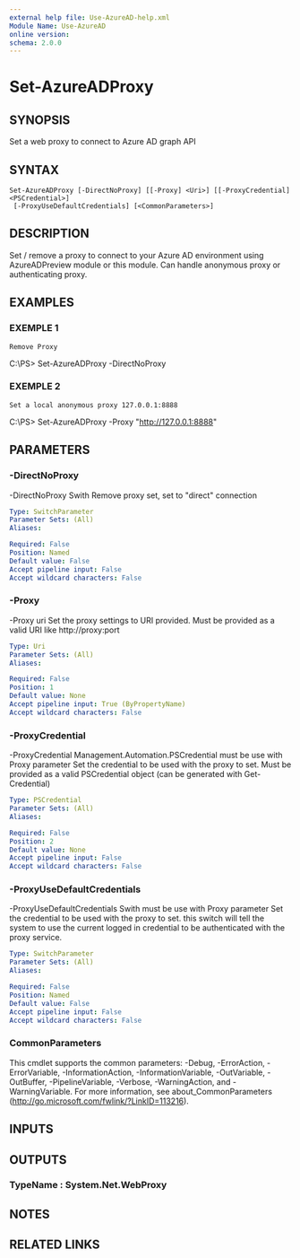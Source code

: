 ```yaml
---
external help file: Use-AzureAD-help.xml
Module Name: Use-AzureAD
online version:
schema: 2.0.0
---
```


# Set-AzureADProxy

## SYNOPSIS
Set a web proxy to connect to Azure AD graph API

## SYNTAX

```
Set-AzureADProxy [-DirectNoProxy] [[-Proxy] <Uri>] [[-ProxyCredential] <PSCredential>]
 [-ProxyUseDefaultCredentials] [<CommonParameters>]
```

## DESCRIPTION
Set / remove a proxy to connect to your Azure AD environment using AzureADPreview module or this module.
Can handle anonymous proxy or authenticating proxy.

## EXAMPLES

### EXEMPLE 1
```
Remove Proxy
```

C:\PS\> Set-AzureADProxy -DirectNoProxy

### EXEMPLE 2
```
Set a local anonymous proxy 127.0.0.1:8888
```

C:\PS\> Set-AzureADProxy -Proxy "http://127.0.0.1:8888"

## PARAMETERS

### -DirectNoProxy
-DirectNoProxy Swith
   Remove proxy set, set to "direct" connection

```yaml
Type: SwitchParameter
Parameter Sets: (All)
Aliases:

Required: False
Position: Named
Default value: False
Accept pipeline input: False
Accept wildcard characters: False
```

### -Proxy
-Proxy uri
   Set the proxy settings to URI provided.
Must be provided as a valid URI like http://proxy:port

```yaml
Type: Uri
Parameter Sets: (All)
Aliases:

Required: False
Position: 1
Default value: None
Accept pipeline input: True (ByPropertyName)
Accept wildcard characters: False
```

### -ProxyCredential
-ProxyCredential Management.Automation.PSCredential
   must be use with Proxy parameter
   Set the credential to be used with the proxy to set.
Must be provided as a valid PSCredential object (can be generated with Get-Credential)

```yaml
Type: PSCredential
Parameter Sets: (All)
Aliases:

Required: False
Position: 2
Default value: None
Accept pipeline input: False
Accept wildcard characters: False
```

### -ProxyUseDefaultCredentials
-ProxyUseDefaultCredentials Swith
must be use with Proxy parameter
Set the credential to be used with the proxy to set.
this switch will tell the system to use the current logged in credential to be authenticated with the proxy service.

```yaml
Type: SwitchParameter
Parameter Sets: (All)
Aliases:

Required: False
Position: Named
Default value: False
Accept pipeline input: False
Accept wildcard characters: False
```

### CommonParameters
This cmdlet supports the common parameters: -Debug, -ErrorAction, -ErrorVariable, -InformationAction, -InformationVariable, -OutVariable, -OutBuffer, -PipelineVariable, -Verbose, -WarningAction, and -WarningVariable.
For more information, see about_CommonParameters (http://go.microsoft.com/fwlink/?LinkID=113216).

## INPUTS

## OUTPUTS

### TypeName : System.Net.WebProxy
## NOTES

## RELATED LINKS
